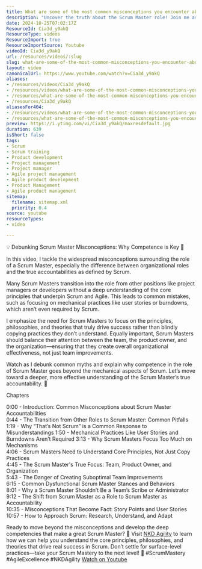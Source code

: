 ```yaml
---
title: What are some of the most common misconceptions you encounter about the Scrum Master role?
description: "Uncover the truth about the Scrum Master role! Join me as I debunk common misconceptions and highlight the importance of competence over mere practices. \U0001F331\U0001F680"
date: 2024-10-25T07:02:17Z
ResourceId: Cia3d_y9akQ
ResourceType: videos
ResourceImport: true
ResourceImportSource: Youtube
videoId: Cia3d_y9akQ
url: /resources/videos/:slug
slug: what-are-some-of-the-most-common-misconceptions-you-encounter-about-the-scrum-master-role-
layout: video
canonicalUrl: https://www.youtube.com/watch?v=Cia3d_y9akQ
aliases:
- /resources/videos/Cia3d_y9akQ
- /resources/videos/what-are-some-of-the-most-common-misconceptions-you-encounter-about-the-scrum-master-role-
- /resources/what-are-some-of-the-most-common-misconceptions-you-encounter-about-the-scrum-master-role-
- /resources/Cia3d_y9akQ
aliasesFor404:
- /resources/videos/what-are-some-of-the-most-common-misconceptions-you-encounter-about-the-scrum-master-role-
- /resources/what-are-some-of-the-most-common-misconceptions-you-encounter-about-the-scrum-master-role-
preview: https://i.ytimg.com/vi/Cia3d_y9akQ/maxresdefault.jpg
duration: 639
isShort: false
tags:
- Scrum
- Scrum training
- Product development
- Project management
- Project manager
- Agile project management
- Agile product development
- Product Management
- Agile product management
sitemap:
  filename: sitemap.xml
  priority: 0.4
source: youtube
resourceTypes:
- video

---
```

 💡 Debunking Scrum Master Misconceptions: Why Competence is Key 🚀

In this video, I tackle the widespread misconceptions surrounding the role of a Scrum Master, especially the difference between organizational roles and the true accountabilities as defined by Scrum. 

Many Scrum Masters transition into the role from other positions like project managers or developers without a deep understanding of the core principles that underpin Scrum and Agile. This leads to common mistakes, such as focusing on mechanical practices like user stories or burndowns, which aren’t even required by Scrum. 

I emphasize the need for Scrum Masters to focus on the principles, philosophies, and theories that truly drive success rather than blindly copying practices they don’t understand. Equally important, Scrum Masters should balance their attention between the team, the product owner, and the organization—ensuring that they create overall organizational effectiveness, not just team improvements.

Watch as I debunk common myths and explain why competence in the role of Scrum Master goes beyond the mechanical aspects of Scrum. Let’s move toward a deeper, more effective understanding of the Scrum Master’s true accountability. 🌱

Chapters

0:00 - Introduction: Common Misconceptions about Scrum Master Accountabilities  
0:44 - The Transition from Other Roles to Scrum Master: Common Pitfalls  
1:19 - Why “That’s Not Scrum” is a Common Response to Misunderstandings 
1:50 - Mechanical Practices Like User Stories and Burndowns Aren’t Required 
3:13 - Why Scrum Masters Focus Too Much on Mechanisms  
4:06 - Scrum Masters Need to Understand Core Principles, Not Just Copy Practices  
4:45 - The Scrum Master's True Focus: Team, Product Owner, and Organization  
5:43 - The Danger of Creating Suboptimal Team Improvements  
6:15 - Common Dysfunctional Scrum Master Stances and Behaviors  
8:01 - Why a Scrum Master Shouldn’t Be a Team’s Scribe or Administrator 
9:12 - The Shift from Scrum Master as a Role to Scrum Master as Accountability  
10:35 - Misconceptions That Become Fact: Story Points and User Stories  
10:57 - How to Approach Scrum: Research, Understand, and Adapt

Ready to move beyond the misconceptions and develop the deep competencies that make a great Scrum Master? 💪 Visit [NKD Agility](https://www.nkdagility.com) to learn how we can help you understand the core principles, philosophies, and theories that drive real success in Scrum. Don’t settle for surface-level practices—take your Scrum Mastery to the next level! 🚀 #ScrumMastery #AgileExcellence #NKDAgility 
 [Watch on Youtube](https://www.youtube.com/watch?v=Cia3d_y9akQ)
